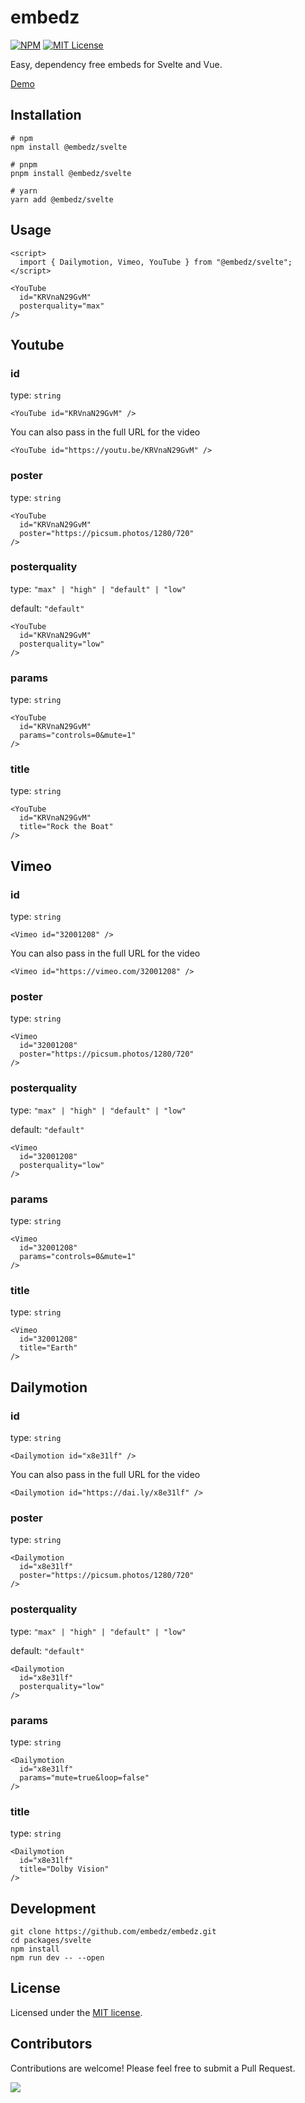 # embedz

[![NPM](https://img.shields.io/npm/v/@embedz/svelte?color=red)](https://www.npmjs.com/package/@embedz/svelte)
[![MIT License](https://img.shields.io/github/license/embedz/embedz.svg?color=blue)](https://github.com/embedz/embedz/blob/next/LICENSE)

Easy, dependency free embeds for Svelte and Vue.

[Demo](https://svelte.dev/playground/ca582264a045460b99fc444a0b3d30f1?version=5.20.4)

## Installation

```shell
# npm
npm install @embedz/svelte
```

```shell
# pnpm
pnpm install @embedz/svelte
```

```shell
# yarn
yarn add @embedz/svelte
```

## Usage

```svelte
<script>
  import { Dailymotion, Vimeo, YouTube } from "@embedz/svelte";
</script>

<YouTube 
  id="KRVnaN29GvM" 
  posterquality="max"
/>
```


## Youtube

### id

type: ``string``

```svelte
<YouTube id="KRVnaN29GvM" />
```

You can also pass in the full URL for the video

```svelte
<YouTube id="https://youtu.be/KRVnaN29GvM" />
```

### poster

type: ``string``

```svelte
<YouTube
  id="KRVnaN29GvM"
  poster="https://picsum.photos/1280/720"
/>
```

### posterquality

type: ``"max" | "high" | "default" | "low"``

default: ``"default"``

```svelte
<YouTube
  id="KRVnaN29GvM"
  posterquality="low"
/>
```

### params

type: ``string``

```svelte
<YouTube
  id="KRVnaN29GvM"
  params="controls=0&mute=1"
/>
```

### title

type: ``string``

```svelte
<YouTube
  id="KRVnaN29GvM"
  title="Rock the Boat"
/>
```

## Vimeo

### id

type: ``string``

```svelte
<Vimeo id="32001208" />
```

You can also pass in the full URL for the video

```svelte
<Vimeo id="https://vimeo.com/32001208" />
```

### poster

type: ``string``

```svelte
<Vimeo
  id="32001208"
  poster="https://picsum.photos/1280/720"
/>
```

### posterquality

type: ``"max" | "high" | "default" | "low"``

default: ``"default"``

```svelte
<Vimeo
  id="32001208"
  posterquality="low"
/>
```

### params

type: ``string``

```svelte
<Vimeo
  id="32001208"
  params="controls=0&mute=1"
/>
```

### title

type: ``string``

```svelte
<Vimeo
  id="32001208"
  title="Earth"
/>
```

## Dailymotion

### id

type: ``string``

```svelte
<Dailymotion id="x8e31lf" />
```

You can also pass in the full URL for the video

```svelte
<Dailymotion id="https://dai.ly/x8e31lf" />
```

### poster

type: ``string``

```svelte
<Dailymotion 
  id="x8e31lf"
  poster="https://picsum.photos/1280/720"
/>
```

### posterquality

type: ``"max" | "high" | "default" | "low"``

default: ``"default"``

```svelte
<Dailymotion 
  id="x8e31lf"
  posterquality="low"
/>
```

### params

type: ``string``

```svelte
<Dailymotion 
  id="x8e31lf"
  params="mute=true&loop=false"
/>
```

### title

type: ``string``

```svelte
<Dailymotion 
  id="x8e31lf"
  title="Dolby Vision"
/>
```

## Development

```shell
git clone https://github.com/embedz/embedz.git
cd packages/svelte
npm install
npm run dev -- --open
```

## License

Licensed under the [MIT license](https://github.com/embedz/embedz/blob/main/LICENSE.md).

## Contributors

Contributions are welcome! Please feel free to submit a Pull Request.

<a href="https://github.com/vueframe/vueframe/graphs/contributors">
  <img src="https://contrib.rocks/image?repo=vueframe/vueframe" />
</a>

